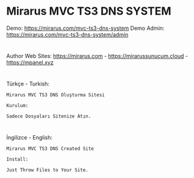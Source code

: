 # Mirarus MVC TS3 DNS SYSTEM

Demo: https://mirarus.com/mvc-ts3-dns-system
Demo Admin: https://mirarus.com/mvc-ts3-dns-system/admin

#

Author Web Sites: https://mirarus.com - https://mirarussunucum.cloud - https://mpanel.xyz

#


Türkçe - Turkish:
	
	Mirarus MVC TS3 DNS Oluşturma Sitesi
	
	Kurulum:
	
	Sadece Dosyaları Sitenize Atın.
	
#

İngilizce - English:
	
	Mirarus MVC TS3 DNS Created Site
	
	Install: 
		
	Just Throw Files to Your Site.

#
